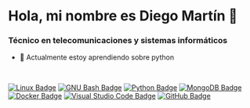# Hola, mi nombre es Diego Martín 👋
### Técnico en telecomunicaciones y sistemas informáticos
- 🌱 Actualmente estoy aprendiendo sobre python
</br>

[![Linux Badge](https://img.shields.io/badge/Linux-FCC624?logo=linux&logoColor=000&style=flat)]()
[![GNU Bash Badge](https://img.shields.io/badge/GNU%20Bash-4EAA25?logo=gnubash&logoColor=fff&style=flat)]()
[![Python Badge](https://img.shields.io/badge/Python-3776AB?logo=python&logoColor=fff&style=flat)]()
[![MongoDB Badge](https://img.shields.io/badge/MongoDB-47A248?logo=mongodb&logoColor=fff&style=flat)]()
[![Docker Badge](https://img.shields.io/badge/Docker-2496ED?logo=docker&logoColor=fff&style=flat)]()
[![Visual Studio Code Badge](https://img.shields.io/badge/Visual%20Studio%20Code-007ACC?logo=visualstudiocode&logoColor=fff&style=flat)]()
[![GitHub Badge](https://img.shields.io/badge/GitHub-181717?logo=github&logoColor=fff&style=flat)]()


<!--
**diegofalces/diegofalces** is a ✨ _special_ ✨ repository because its `README.md` (this file) appears on your GitHub profile.

Here are some ideas to get you started:

- 🔭 I’m currently working on ...
- 🌱 I’m currently learning ...
- 👯 I’m looking to collaborate on ...
- 🤔 I’m looking for help with ...
- 💬 Ask me about ...
- 📫 How to reach me: ...
- 😄 Pronouns: ...
- ⚡ Fun fact: ...


## Table of contents
* [General info](#general-info)
* [Technologies](#technologies)
* [Setup](#setup)

## General info
This project is simple Lorem ipsum dolor generator.
	
## Technologies
Project is created with:
* Lorem version: 12.3
* Ipsum version: 2.33
* Ament library version: 999
	
## Setup
To run this project, install it locally using npm:

```
$ cd ../lorem
$ npm install
$ npm start
```
-->
